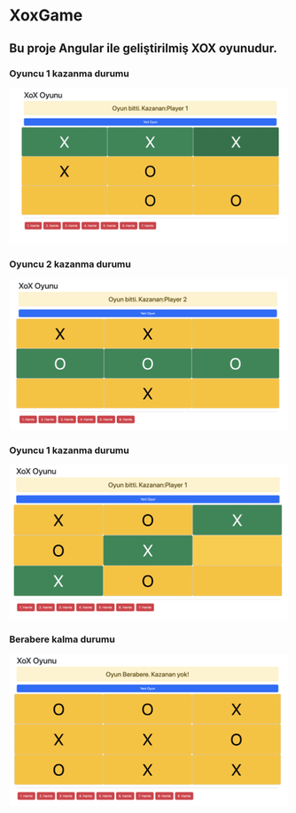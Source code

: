# XoxGame

## Bu proje Angular ile geliştirilmiş XOX oyunudur.


### Oyuncu 1 kazanma durumu

![image1](https://raw.githubusercontent.com/aysegulpektas/xox-game/main/images/image1.png)

### Oyuncu 2 kazanma durumu

![image2](https://raw.githubusercontent.com/aysegulpektas/xox-game/main/images/image2.png)

### Oyuncu 1 kazanma durumu

![image3](https://raw.githubusercontent.com/aysegulpektas/xox-game/main/images/image3.png)

### Berabere kalma durumu

![image4](https://raw.githubusercontent.com/aysegulpektas/xox-game/main/images/image4.png)





